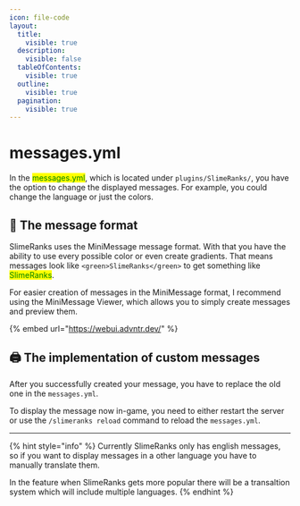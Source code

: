 ```yaml
---
icon: file-code
layout:
  title:
    visible: true
  description:
    visible: false
  tableOfContents:
    visible: true
  outline:
    visible: true
  pagination:
    visible: true
---
```


# messages.yml

In the <mark style="color:green;">messages.yml</mark>, which is located under `plugins/SlimeRanks/`, you have the option to change the displayed messages. For example, you could change the language or just the colors.

## 📑 The message format

SlimeRanks uses the MiniMessage message format. With that you have the ability to use every possible color or even create gradients. That means messages look like `<green>SlimeRanks</green>` to get something like <mark style="color:green;">SlimeRanks</mark>.

For easier creation of messages in the MiniMessage format, I recommend using the MiniMessage Viewer, which allows you to simply create messages and preview them.

{% embed url="https://webui.advntr.dev/" %}

## 🖨️ The implementation of custom messages

After you successfully created your message, you have to replace the old one in the `messages.yml`.

To display the message now in-game, you need to either restart the server or use the `/slimeranks reload` command to reload the `messages.yml`.

***

{% hint style="info" %}
Currently SlimeRanks only has english messages, so if you want to display messages in a other language you have to manually translate them.

In the feature when SlimeRanks gets more popular there will be a transaltion system which will include multiple languages.
{% endhint %}
